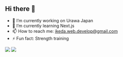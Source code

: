 ## Hi there 👋

<!--
**KentaIkeda/KentaIkeda** is a ✨ _special_ ✨ repository because its `README.md` (this file) appears on your GitHub profile.

Here are some ideas to get you started:
-->

- 🔭 I’m currently working on Urawa Japan
- 🌱 I’m currently learning Next.js
- 📫 How to reach me: <a href="mailto:ikeda.web.develop@gmail.com">ikeda.web.develop@gmail.com</a>
- ⚡ Fun fact: Strength training

![](https://github-readme-stats.vercel.app/api/top-langs?username=KentaIkeda&show_icons=true&locale=en&layout=compact)
![](https://skillicons.dev/icons?i=html,css,js,ts,md,react,nextjs,astro,gatsby,tailwind,git,github,figma,vscode)
